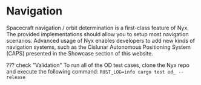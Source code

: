 # Navigation
Spacecraft navigation / orbit determination is a first-class feature of Nyx. The provided implementations should allow you to setup most navigation scenarios. Advanced usage of Nyx enables developers to add new kinds of navigation systems, such as the Cislunar Autonomous Positioning System (CAPS) presented in the Showcase section of this website.

??? check "Validation"
    To run all of the OD test cases, clone the Nyx repo and execute the following command:
    ```
    RUST_LOG=info cargo test od_ --release
    ```